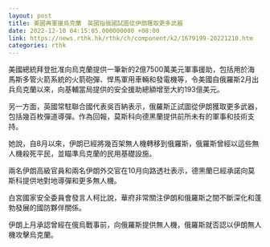 ```yaml
---
layout: post
title: 美國再軍援烏克蘭　英國指俄國試圖從伊朗獲取更多武器
date: 2022-12-10 04:15:05.000000000 +08:00
link: https://news.rthk.hk/rthk/ch/component/k2/1679199-20221210.htm
categories: rthk
---
```


美國總統拜登批准向烏克蘭提供一筆新的2億7500萬美元軍事援助，包括用於海馬斯多管火箭系統的火箭砲彈、悍馬軍用車輛和發電機等，令美國自俄羅斯2月出兵烏克蘭以來，向基輔當局提供的安全援助總額增至大約193億美元。

另一方面，英國常駐聯合國代表吳百納表示，俄羅斯正試圖從伊朗獲取更多武器，包括幾百枚彈道導彈。作為回報，莫斯科向德黑蘭提供前所未有的軍事和技術支持。

她說，自8月以來，伊朗已經將幾百架無人機轉移到俄羅斯，俄羅斯曾經以這些無人機殺死平民，並瞄準烏克蘭的民用基礎設施。

兩名伊朗高級官員和兩名伊朗外交官在10月向路透社表示，德黑蘭已經承諾向莫斯科提供地對地導彈和更多無人機。

白宮國家安全委員會發言人柯比說，華府非常關注伊朗和俄羅斯之間不斷深化和蓬勃發展的國防夥伴關係。

伊朗上月承認曾經在俄烏戰事前，向俄羅斯提供無人機，俄羅斯就否認以伊朗無人機攻擊烏克蘭。
